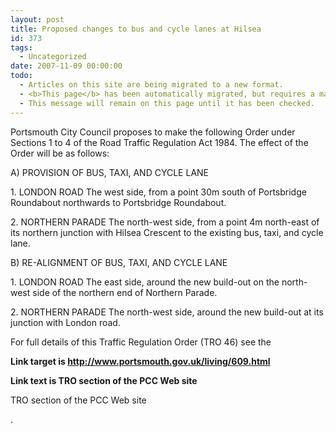 ```yaml
---
layout: post
title: Proposed changes to bus and cycle lanes at Hilsea
id: 373
tags:
  - Uncategorized
date: 2007-11-09 00:00:00
todo:
  - Articles on this site are being migrated to a new format.
  - <b>This page</b> has been automatically migrated, but requires a manual check-&amp;-tune to ensure the format and links all work as expected.
  - This message will remain on this page until it has been checked.
---
```


Portsmouth City Council proposes to make the following Order under Sections 1 to 4 of the Road Traffic Regulation Act 1984\. The effect of the Order will be as follows:

A) PROVISION OF BUS, TAXI, AND CYCLE LANE

1\. LONDON ROAD The west side, from a point 30m south of Portsbridge Roundabout northwards to Portsbridge Roundabout.

2\. NORTHERN PARADE The north-west side, from a point 4m north-east of its northern junction with Hilsea Crescent to the existing bus, taxi, and cycle lane.

B) RE-ALIGNMENT OF BUS, TAXI, AND CYCLE LANE

1\. LONDON ROAD The east side, around the new build-out on the north-west side of the northern end of Northern Parade.

2\. NORTHERN PARADE The north-west side, around the new build-out at its junction with London road.

For full details of this Traffic Regulation Order (TRO 46) see the 

**Link target is http://www.portsmouth.gov.uk/living/609.html**

**Link text is TRO section of the PCC Web site**

TRO section of the PCC Web site

.